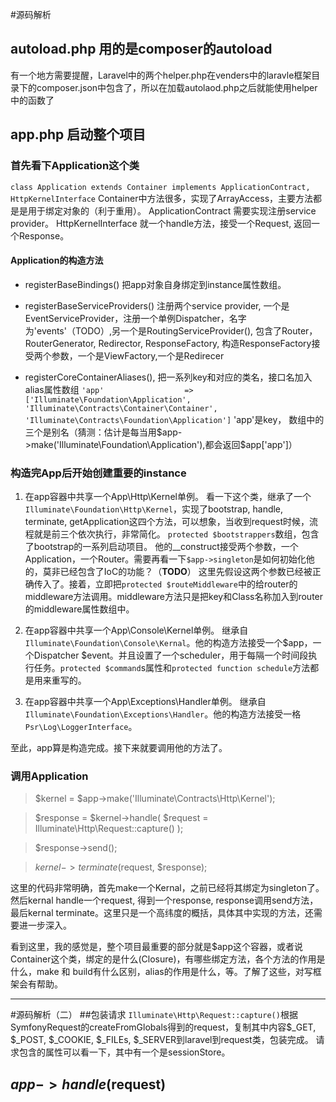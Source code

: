 #源码解析

## autoload.php 用的是composer的autoload
有一个地方需要提醒，Laravel中的两个helper.php在venders中的laravle框架目录下的composer.json中包含了，所以在加载autolaod.php之后就能使用helper中的函数了

## app.php 启动整个项目

### 首先看下Application这个类
`class Application extends Container implements ApplicationContract, HttpKernelInterface`
Container中方法很多，实现了ArrayAccess，主要方法都是是用于绑定对象的（利于重用）。
ApplicationContract 需要实现注册service provider。
HttpKernelInterface 就一个handle方法，接受一个Request, 返回一个Response。

#### Application的构造方法
- registerBaseBindings()
把app对象自身绑定到instance属性数组。

- registerBaseServiceProviders()
注册两个service provider, 一个是EventServiceProvider，注册一个单例Dispatcher，名字为'events'（TODO）,另一个是RoutingServiceProvider(), 包含了Router， RouterGenerator, Redirector, ResponseFactory, 构造ResponseFactory接受两个参数，一个是ViewFactory,一个是Redirecer

- registerCoreContainerAliases(), 把一系列key和对应的类名，接口名加入alias属性数组
`'app'                  => ['Illuminate\Foundation\Application', 'Illuminate\Contracts\Container\Container', 'Illuminate\Contracts\Foundation\Application']`
'app'是key， 数组中的三个是别名（猜测：估计是每当用$app->make('Illuminate\Foundation\Application'),都会返回$app['app']）

### 构造完App后开始创建重要的instance
1. 在app容器中共享一个App\Http\Kernel单例。
看一下这个类，继承了一个`Illuminate\Foundation\Http\Kernel`，实现了bootstrap, handle, terminate, getApplication这四个方法，可以想象，当收到request时候，流程就是前三个依次执行，非常简化。
`protected $bootstrappers`数组，包含了bootstrap的一系列启动项目。
他的__construct接受两个参数，一个Application，一个Router。需要再看一下`$app->singleton`是如何初始化他的，莫非已经包含了IoC的功能？（**TODO**）
这里先假设这两个参数已经被正确传入了。接着，立即把`protected $routeMiddleware`中的给router的middleware方法调用。middleware方法只是把key和Class名称加入到router的middleware属性数组中。


2. 在app容器中共享一个App\Console\Kernel单例。
继承自`Illuminate\Foundation\Console\Kernal`。他的构造方法接受一个$app，一个Dispatcher $event。并且设置了一个scheduler，用于每隔一个时间段执行任务。`protected $command`s属性和`protected function schedule`方法都是用来重写的。

3. 在app容器中共享一个App\Exceptions\Handler单例。
继承自`Illuminate\Foundation\Exceptions\Handler`。他的构造方法接受一格`Psr\Log\LoggerInterface`。

至此，app算是构造完成。接下来就要调用他的方法了。

### 调用Application

> $kernel = $app->make('Illuminate\Contracts\Http\Kernel');

> $response = $kernel->handle(
	$request = Illuminate\Http\Request::capture()
);

> $response->send();

> $kernel->terminate($request, $response);

这里的代码非常明确，首先make一个Kernal，之前已经将其绑定为singleton了。然后kernal handle一个request, 得到一个response, response调用send方法，最后kernal terminate。这里只是一个高纬度的概括，具体其中实现的方法，还需要进一步深入。

看到这里，我的感觉是，整个项目最重要的部分就是$app这个容器，或者说Container这个类，绑定的是什么(Closure)，有哪些绑定方法，各个方法的作用是什么，make 和 build有什么区别，alias的作用是什么，等。了解了这些，对写框架会有帮助。


---

#源码解析（二）
##包装请求
`Illuminate\Http\Request::capture()`根据SymfonyRequest的createFromGlobals得到的request，复制其中内容$_GET, $_POST, $_COOKIE, $_FILEs, $_SERVER到laravel到request类，包装完成。
请求包含的属性可以看一下，其中有一个是sessionStore。

## $app->handle($request)
